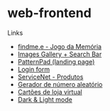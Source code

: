 # web-frontend

Links
* <a href='https://dxxgo.github.io/web/jogo-memoria'>findme.e - Jogo da Memória</a>
* <a href='https://dxxgo.github.io/web/image_gallery'>Images Gallery + Search Bar</a>
* <a href='https://dxxgo.github.io/web/pattern_pad'>PatternPad (landing page)</a>
* <a href='https://dxxgo.github.io/web/login_form'>Login form</a>
* <a href='https://dxxgo.github.io/web/servicenet_products'>ServiceNet - Produtos</a>
* <a href='https://dxxgo.github.io/web/random_generator'>Gerador de número aleatório</a>
* <a href='https://dxxgo.github.io/web/store_card'>Cartões de loja virtual</a>
* <a href='https://dxxgo.github.io/web/dark_mode'>Dark & Light mode</a>
